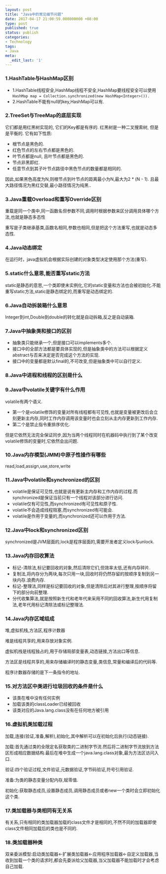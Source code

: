 ```yaml
---
layout: post
title: "Java中的常见细节问题"
date: 2017-04-17 21:00:59.000000000 +08:00
type: post
published: true
status: publish
categories:
- Technology
tags:
- Java
meta:
  _edit_last: '1'
---
```


### 1.HashTable与HashMap区别
* 1.HashTable线程安全,HashMap线程不安全,HashMap要线程安全可以使用`HashMap map = Collection.synchronized(new HashMap<Integer>()).`
* 2.HashTable不能有null的key,HashMap可以有.

### 2.TreeSet与TreeMap的底层实现
它们都是用红黑树实现的, 它们的Key都是有序的.
红黑树是一种二叉搜索树, 但是是平衡的. 它有如下性质:

* 根节点是黑色的.
* 红色节点的左右节点都是黑色的.
* 叶节点都是null, 且叶节点都是黑色的.
* 节点非黑即红.
* 任意节点到其子叶节点路径中黑色节点的数量都是相同的.

因此,如果黑色高度为N,则根节点到叶节点的距离最小为N,最大为2 * (N - 1).
且最大路径情况为黑红交替,最小路径情况为纯黑..

### 3.Java重载Overload和重写Override区别
重载是同一个类中,同一函数名但参数不同,调用时根据参数来区分调用具体哪个方法,也就是静态多态性

重写是子类继承基类,函数名相同,参数也相同,但是把这个方法重写,也就是动态多态性.

### 4.Java动态绑定
在运行时，java虚拟机会根据实际创建的对象类型决定使用那个方法(重写).

<!--more-->

### 5.static什么意思,能否重写static方法
static是静态的意思,一个类即使未实例化,它的static变量和方法也会被初始化.不能重写static方法,static是静态绑定的,而重写是动态绑定的.

### 6.Java自动拆装箱什么意思
Integer到int,Double到double的转化就是自动拆箱,反之是自动装箱.

### 7.Java中抽象类和接口的区别
* 抽象类只能继承一个,但是接口可以implements多个.
* 接口中的全部方法都是要具体实现的,但是抽象类中的方法可以根据定义abstract与否来决定是否完成这个方法的实现.
* 接口中的变量都是默认final的,不可改变,但是抽象类中可以自行定义.

### 8.Java中进程和线程的区别是什么

### 9.Java中volatile关键字有什么作用
volatile有两个语义.
* 第一个是volatile修饰的变量对所有线程都有可见性,也就是变量被更改后会立刻更新主内存,同时工作内存调用该变量时也会立刻从主内存更新到工作内存.
* 第二个是禁止指令重排序优化.

但是它依然无法完全保证同步,因为当两个线程同时在机器码中执行到了某个改变volatile修饰的变量时,它依然会出问题.

### 10.Java内存模型(JMM)中原子性操作有哪些
read,load,assign,use,store,write

### 11.Java中volatile和synchronized的区别
* volatile是保证可见性,也就是说有更新主内存和工作内存的过程.而synchronized是保证当前只有一个线程对该部分进行访问.
* volatile仅有可见性,而synchronized有可见性和原子性.
* volatile不会造成线程阻塞,而synchronized有可能会.
* volatile是作用于变量的,而synchronized还可以作用于方法.

### 12.Java中lock和synchronized区别
synchronized是JVM层面的,lock是程序层面的,需要开发者定义lock与unlock.

### 13.Java内存回收算法

* 标记-清除法,标记要回收的对象,然后清除它们,但效率太低,还有内存碎片.
* 复制法,将内存分为两块,每次只用一块,回收时将仍然存留的按顺序复制到另一块内存.浪费内存.
* 标记-整理法,同样是标记要回收的对象,但是清除后对其进行整理,按顺序将留下的部分向前整理.
* 分代收集算法,就是按照新生代和老年代来采用不同的回收算法,新生代用复制法,老年代用标记清除法或标记整理法.

### 14.Java内存区域组成
堆,虚拟机栈,方法区,程序计数器

堆是线程共享的,用来存放对象实例.

虚拟机栈是线程独占的,用于存储局部变量表,动态链接,方法出口等信息.

方法区是线程共享的,用来存储编译时的静态变量,类信息,常量和编译后的代码等.

程序计数器存储的是下一条指令的地址.

### 15.对方法区中类进行垃圾回收的条件是什么
* 该类在堆中没有任何实例
* 加载该类的classLoader已经被回收
* 该类对应的Java.lang.class没有在任何地方被引用

### 16.虚拟机类加载过程
加载,连接(验证,准备,解析),初始化,其中解析可以在初始化后执行(动态链接).

加载:首先通过类的全限定名获取类的二进制字节流.然后将二进制字节流放到方法区形成相应数据结构.最后在堆中生成一个java.lang.class对象,最为方法区访问入口.

验证:四个验证过程,文件验证,元数据验证,字节码验证,符号引用验证.

准备:为类的静态变量分配内存,赋零值.

初始化:获取静态成员,设置静态成员,调用静态成员或者new一个类时会立即初始化这个类.

### 17.类加载器与类相同有无关系
有关系,只有相同的类加载器加载的class文件才是相同的,不然不同的加载器即使class文件相同加载后的类也是不同的.

### 18.类加载器种类
双亲委派模型:启动类加载器<-扩展类加载器<-应用程序加载器<-自定义加载器,当收到加载一个类的请求时,都会先委派给父加载器,当父加载器不能加载时才会考虑自己加载.





